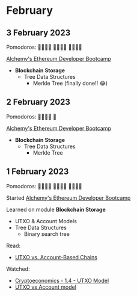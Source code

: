 # February

## 3 February 2023

Pomodoros: 🍅🍅🍅🍅 🍅🍅🍅🍅 🍅🍅🍅🍅
    
[Alchemy's Ethereum Developer Bootcamp](https://university.alchemy.com/ethereum)
- **Blockchain Storage**
    -   Tree Data Structures
        - Merkle Tree (finally done!! 😂)

## 2 February 2023

Pomodoros: 🍅🍅🍅🍅 🍅

[Alchemy's Ethereum Developer Bootcamp](https://university.alchemy.com/ethereum)
- **Blockchain Storage**
    -   Tree Data Structures
        - Merkle Tree

## 1 February 2023

Pomodoros: 🍅🍅🍅🍅 🍅🍅🍅🍅 🍅🍅🍅🍅

Started [Alchemy's Ethereum Developer Bootcamp](https://university.alchemy.com/ethereum)

Learned on module **Blockchain Storage**

-   UTXO & Account Models
-   Tree Data Structures
    - Binary search tree

Read:

-   [UTXO vs. Account-Based Chains](https://academy.glassnode.com/concepts/utxo)

Watched:

-   [Cryptoeconomics - 1.4 - UTXO Model](https://youtu.be/-xoCoZGJ9AQ)
-   [UTXO vs Account model](https://youtu.be/HT6_j_ZyAms)
